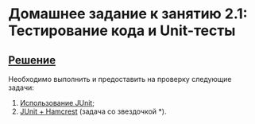 # Домашнее задание к занятию 2.1: Тестирование кода и Unit-тесты
## [Решение](https://github.com/MarselFazlyev/MarselFazlyev/tree/master/JavaCoreHomeworks/junit/HomeworkJunitTest)
Необходимо выполнить и предоставить на проверку следующие задачи:

1. [Использование JUnit](./task1/README.md);	
2. [JUnit + Hamcrest](./task2/README.md) (задача со звездочкой *).


